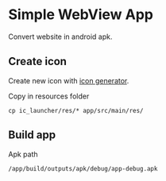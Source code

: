 # Simple WebView App

Convert website in android apk.

## Create icon

Create new icon with [icon generator](https://romannurik.github.io/AndroidAssetStudio/icons-launcher.html).

Copy in resources folder
```
cp ic_launcher/res/* app/src/main/res/
```

## Build app

Apk path
```
/app/build/outputs/apk/debug/app-debug.apk
```
